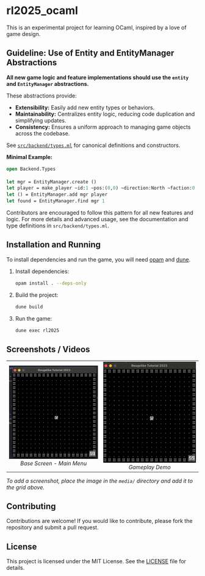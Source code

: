# rl2025_ocaml

This is an experimental project for learning OCaml, inspired by a love of game design.
## Guideline: Use of Entity and EntityManager Abstractions

**All new game logic and feature implementations should use the `entity` and `EntityManager` abstractions.**

These abstractions provide:
- **Extensibility:** Easily add new entity types or behaviors.
- **Maintainability:** Centralizes entity logic, reducing code duplication and simplifying updates.
- **Consistency:** Ensures a uniform approach to managing game objects across the codebase.

See [`src/backend/types.ml`](src/backend/types.ml) for canonical definitions and constructors.

**Minimal Example:**

```ocaml
open Backend.Types

let mgr = EntityManager.create ()
let player = make_player ~id:1 ~pos:(0,0) ~direction:North ~faction:0
let () = EntityManager.add mgr player
let found = EntityManager.find mgr 1
```

Contributors are encouraged to follow this pattern for all new features and logic. For more details and advanced usage, see the documentation and type definitions in `src/backend/types.ml`.


## Installation and Running

To install dependencies and run the game, you will need [opam](https://opam.ocaml.org/) and [dune](https://dune.build/).

1. Install dependencies:

   ```sh
   opam install . --deps-only
   ```

2. Build the project:

   ```sh
   dune build
   ```

3. Run the game:

   ```sh
   dune exec rl2025
   ```

## Screenshots / Videos

<div align="center">
<table>
<tr>
<td width="400px" align="center">
  <img src="media/base_screen.png" alt="Base Screen" width="400px"/><br/>
  <em>Base Screen - Main Menu</em>
</td>
<td width="400px" align="center">
  <img src="media/play.gif" alt="Gameplay" width="400px"/><br/>
  <em>Gameplay Demo</em>
</td>
</tr>
</table>
</div>

_To add a screenshot, place the image in the `media/` directory and add it to the grid above._

## Contributing

Contributions are welcome! If you would like to contribute, please fork the repository and submit a pull request.

## License

This project is licensed under the MIT License. See the [LICENSE](LICENSE) file for details.
